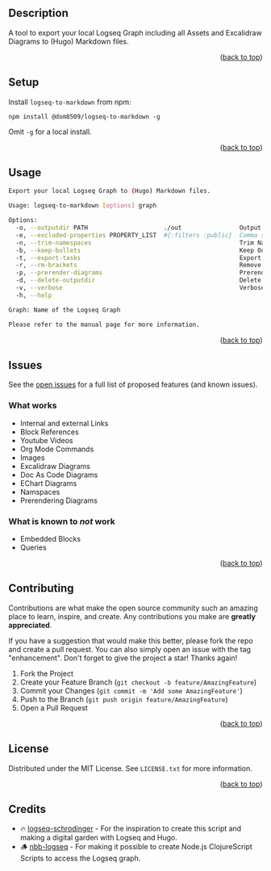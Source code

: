 ## Description
A tool to export your local Logseq Graph including all Assets and Excalidraw Diagrams to (Hugo) Markdown files.

<p align="right">(<a href="#top">back to top</a>)</p>

## Setup

Install `logseq-to-markdown` from npm:

`npm install @dom8509/logseq-to-markdown -g`

Omit `-g` for a local install.

<p align="right">(<a href="#top">back to top</a>)</p>

## Usage

```sh
Export your local Logseq Graph to (Hugo) Markdown files.

Usage: logseq-to-markdown [options] graph

Options:
  -o, --outputdir PATH                     ./out                Output Directory
  -e, --excluded-properties PROPERTY_LIST  #{:filters :public}  Comma separated list of properties that should be ignored
  -n, --trim-namespaces                                         Trim Namespace Names
  -b, --keep-bullets                                            Keep Outliner Bullets
  -t, --export-tasks                                            Export Logseq Tasks
  -r, --rm-brackets                                             Remove Link Brackets
  -p, --prerender-diagrams                                      Prerender Diagrams and export images
  -d, --delete-outputdir                                        Delete output directory before exporting data
  -v, --verbose                                                 Verbose Output
  -h, --help

Graph: Name of the Logseq Graph

Please refer to the manual page for more information.
```

<p align="right">(<a href="#top">back to top</a>)</p>

## Issues

See the [open issues](https://github.com/dom8509/logseq-to-markdown/issues) for a full list of proposed features (and known issues).

### What works

- Internal and external Links
- Block References
- Youtube Videos
- Org Mode Commands
- Images
- Excalidraw Diagrams
- Doc As Code Diagrams
- EChart Diagrams
- Namspaces
- Prerendering Diagrams

### What is known to _not_ work

- Embedded Blocks
- Queries

<p align="right">(<a href="#top">back to top</a>)</p>

## Contributing

Contributions are what make the open source community such an amazing place to learn, inspire, and create. Any contributions you make are **greatly appreciated**.

If you have a suggestion that would make this better, please fork the repo and create a pull request. You can also simply open an issue with the tag "enhancement".
Don't forget to give the project a star! Thanks again!

1. Fork the Project
2. Create your Feature Branch (`git checkout -b feature/AmazingFeature`)
3. Commit your Changes (`git commit -m 'Add some AmazingFeature'`)
4. Push to the Branch (`git push origin feature/AmazingFeature`)
5. Open a Pull Request

<p align="right">(<a href="#top">back to top</a>)</p>

<!-- LICENSE -->
## License

Distributed under the MIT License. See `LICENSE.txt` for more information.

<p align="right">(<a href="#top">back to top</a>)</p>

## Credits
* 🔥 [logseq-schrodinger](https://github.com/sawhney17/logseq-schrodinger) - For the inspiration to create this script and making a digital garden with Logseq and Hugo.
* 🪵 [nbb-logseq](https://github.com/logseq/nbb-logseq) - For making it possible to create Node.js ClojureScript Scripts to access the Logseq graph.